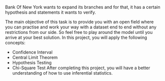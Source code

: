 Bank Of New York wants to expand its branches and for that, it has a certain hypothesis and statements it wants to verify.

The main objective of this task is to provide you with an open field where you can practise and work your way with a dataset end to end without any restrictions from our side. So feel free to play around the model until you arrive at your best solution.
In this project, you will apply the following concepts:
* Confidence Interval
* Central Limit Theorem
* Hypothesis Testing
* Chi-Square Test
After completing this project, you will have a better understanding of how to use inferential statistics.